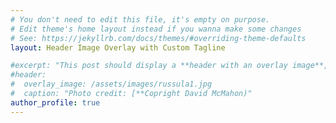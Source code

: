 ```yaml
---
# You don't need to edit this file, it's empty on purpose.
# Edit theme's home layout instead if you wanna make some changes
# See: https://jekyllrb.com/docs/themes/#overriding-theme-defaults
layout: Header Image Overlay with Custom Tagline

#excerpt: "This post should display a **header with an overlay image**, if the theme supports it."
#header:
#  overlay_image: /assets/images/russula1.jpg
#  caption: "Photo credit: [**Copright David McMahon)"
author_profile: true
---
```

